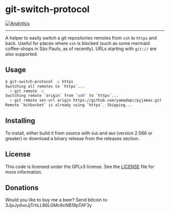 git-switch-protocol
===================
[![Analytics](https://ga-beacon.appspot.com/UA-54450544-1/git-switch-protocol/README)](https://github.com/igrigorik/ga-beacon)
- - -
A helper to easily switch a git repositories remotes from `ssh` to `https` and
back. Useful for places where `ssh` is blocked (such as some mermaid
coffee-shops in São Paulo, as of recently). URLs starting with `git://` are also
supported.

## Usage
```bash
$ git-switch-protocol -p https
Switching all remotes to `https`...
  > git remote -v
Switching remote `origin` from `ssh` to `https`...
  > git remote set-url origin https://github.com/yamadapc/pyjamas.git
Remote `bitbucket` is already using `https`. Skipping...
```

## Installing

To install, either build it from source with `dub` and `dmd` (version 2.066 or
greater) or download a binary release from the releases section.

## License
This code is licensed under the GPLv3 license. See the [LICENSE](/LICENSE) file
for more information.

## Donations
Would you like to buy me a beer? Send bitcoin to 3JjxJydvoJjTrhLL86LGMc8cNB16pTAF3y
